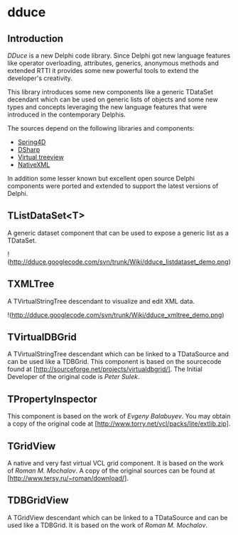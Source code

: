 # dduce
## Introduction

*DDuce* is a new Delphi code library. Since Delphi got new language features like operator overloading, attributes, generics, anonymous methods and extended RTTI it provides some new powerful tools to extend the developer's creativity.

This library introduces some new components like a generic TDataSet decendant which can be used on generic lists of objects and some new types and concepts leveraging the new language features that were introduced in the contemporary Delphis.

The sources depend on the following libraries and components:
  * [Spring4D](http://bitbucket.org/sglienke/spring4d)
  * [DSharp](http://bitbucket.org/sglienke/dsharp)
  * [Virtual treeview](http://code.google.com/p/virtual-treeview/)
  * [NativeXML](http://code.google.com/p/simdesign/) 

In addition some lesser known but excellent open source Delphi components were ported and extended to support the latest versions of Delphi.

## TListDataSet\<T\>

A generic dataset component that can be used to expose a generic list as a TDataSet.

!(http://dduce.googlecode.com/svn/trunk/Wiki/dduce_listdataset_demo.png)

## TXMLTree

A TVirtualStringTree descendant to visualize and edit XML data.

!(http://dduce.googlecode.com/svn/trunk/Wiki/dduce_xmltree_demo.png)

## TVirtualDBGrid

A TVirtualStringTree descendant which can be linked to a TDataSource and can be used like a TDBGrid. This component is based on the sourcecode found at [http://sourceforge.net/projects/virtualdbgrid/]. The Initial Developer of the original code is *Peter Sulek*.

## TPropertyInspector

This component is based on the work of *Evgeny Balabuyev*. You may obtain a copy of the original code at [http://www.torry.net/vcl/packs/lite/extlib.zip].

## TGridView

A native and very fast virtual VCL grid component. It is based on the work of *Roman M. Mochalov*. A copy of the original sources can be found at [http://www.tersy.ru/~roman/download/].

## TDBGridView

A TGridView descendant which can be linked to a TDataSource and can be used like a TDBGrid. It is based on the work of *Roman M. Mochalov*.
